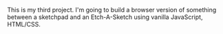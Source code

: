 This is my third project. I'm going to build a browser version of something between a sketchpad and an Etch-A-Sketch using vanilla JavaScript, HTML/CSS.
